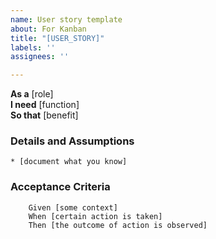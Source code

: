 ```yaml
---
name: User story template
about: For Kanban
title: "[USER_STORY]"
labels: ''
assignees: ''

---
```


**As a** [role]  
**I need** [function]  
**So that** [benefit]  
      
### Details and Assumptions
    * [document what you know]      

### Acceptance Criteria     
```gherkin 
    Given [some context]
    When [certain action is taken]
    Then [the outcome of action is observed]
```
